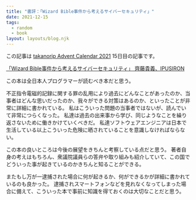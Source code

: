 ```yaml
---
title: "書評：「Wizard Bible事件から考えるサイバーセキュリティ」"
date: 2021-12-15
tags:
  - random
  - book
layout: layouts/blog.njk
---
```


この記事は [takanorip Advent Calendar 2021](https://adventar.org/calendars/7125) 15日目の記事です。

[「Wizard Bible事件から考えるサイバーセキュリティ」 齊藤貴義、IPUSIRON](https://peaks.cc/books/wizard_bible_security)

この本は全日本人プログラマーが読むべき本だと思う。

不正指令電磁的記録に関する罪の乱用により過去にどんなことがあったのか、当事者はどんな思いだったのか、我々ができる対策はあるのか、といったことが非常に詳細に書かれている。
私はこういった問題の当事者ではないが、読んでいて非常につらくなった。
私達は過去の出来事から学び、同じようなことを繰り返さないために働きかけていくべきだ。
私達ソフトウェアエンジニアは日本で生活している以上こういった危険に晒されていることを意識しなければならない。

この本の良いところは今後の展望をきちんと考察している点だと思う。
著者自身の考えはもちろん、衆議院議員らの答弁や取り組みも紹介していて、この国でどういった事が起きているのかきちんと知ることができる。

またもし万が一逮捕された場合に何が起きるか、何ができるかが詳細に書かれているのも良かった。
逮捕されスマートフォンなどを見れなくなってしまった場合に備えて、こういった本で事前に知識を得ておくのは大切なことだと思う。
